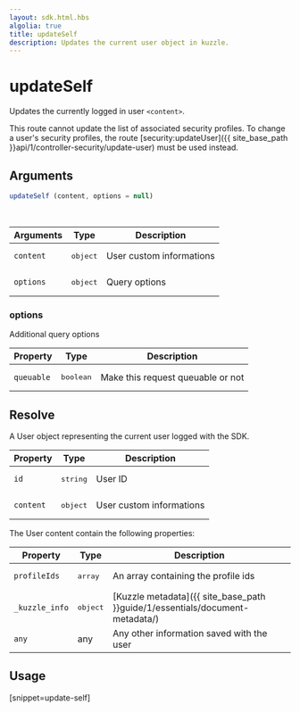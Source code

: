 ```yaml
---
layout: sdk.html.hbs
algolia: true
title: updateSelf
description: Updates the current user object in kuzzle.
---
```


# updateSelf

Updates the currently logged in user `<content>`.

This route cannot update the list of associated security profiles. To change a user's security profiles, the route [security:updateUser]({{ site_base_path }}api/1/controller-security/update-user) must be used instead.

## Arguments

```javascript
updateSelf (content, options = null)
```

<br/>

| Arguments    | Type    | Description
|--------------|---------|-------------
| `content` | <pre>object</pre> | User custom informations
| `options`  | <pre>object</pre> | Query options


### **options**

Additional query options

| Property     | Type    | Description   |
| -------------- | --------- | ------------- |
| `queuable` | <pre>boolean</pre> | Make this request queuable or not | `true`  |


## Resolve

A User object representing the current user logged with the SDK.

| Property     | Type    | Description                       |
| ---------- | ------- | --------------------------------- |
| `id` | <pre>string</pre> | User ID |
| `content` | <pre>object</pre> | User custom informations |

The User content contain the following properties:

| Property     | Type    | Description                       |
| ---------- | ------- | --------------------------------- |
| `profileIds` | <pre>array<string></pre> | An array containing the profile ids |
| `_kuzzle_info` | <pre>object</pre> | [Kuzzle metadata]({{ site_base_path }}guide/1/essentials/document-metadata/) |
| `any` | any | Any other information saved with the user |

## Usage

[snippet=update-self]
